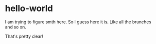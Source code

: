 # hello-world
I am trying to figure smth here.
So I guess here it is.
Like all the brunches and so on.

That's pretty clear!
